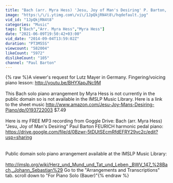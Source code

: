 ```yaml
---
title: "Bach (arr. Myra Hess) 'Jesu, Joy of Man's Desiring' P. Barton, FEURICH piano"
image: "https:\/\/i.ytimg.com\/vi\/1JpQkjRN4t8\/hqdefault.jpg"
vid_id: "1JpQkjRN4t8"
categories: "Music"
tags: ["Bach","Arr. Myra Hess","Myra Hess"]
date: "2021-06-09T19:50:42+03:00"
vid_date: "2014-09-04T13:59:02Z"
duration: "PT3M55S"
viewcount: "582004"
likeCount: "5972"
dislikeCount: "105"
channel: "Paul Barton"
---
```

{% raw %}A viewer's request for Lutz Mayer in Germany. Fingering/voicing piano lesson: <a rel="nofollow" target="blank" href="http://youtu.be/BHYXapJNc9M">http://youtu.be/BHYXapJNc9M</a><br /><br />This Bach solo piano arrangement by Myra Hess is not currently in the public domain so is not available in the IMSLP Music Library.  Here is a link to the sheet music <a rel="nofollow" target="blank" href="http://www.amazon.com/Jesu-Joy-Mans-Desiring-Piano/dp/0193722003">http://www.amazon.com/Jesu-Joy-Mans-Desiring-Piano/dp/0193722003</a>  $7.49<br /><br />Here is my FREE MP3 recording from Goggle Drive:  Bach (arr. Myra Hess) &quot;Jesu, Joy of Man's Desiring&quot; Paul Barton FEURICH harmonic pedal piano:  <a rel="nofollow" target="blank" href="https://drive.google.com/file/d/0Bzwr-5tDUtSEcmRfdEFRY29vc2c/edit?usp=sharing">https://drive.google.com/file/d/0Bzwr-5tDUtSEcmRfdEFRY29vc2c/edit?usp=sharing</a><br /><br /><br />Public domain solo piano arrangement available at the IMSLP Music Library:<br /><br /><a rel="nofollow" target="blank" href="http://imslp.org/wiki/Herz_und_Mund_und_Tat_und_Leben,_BWV_147_%28Bach,_Johann_Sebastian%29">http://imslp.org/wiki/Herz_und_Mund_und_Tat_und_Leben,_BWV_147_%28Bach,_Johann_Sebastian%29</a>  Go to the &quot;Arrangements and Transcriptions&quot; tab.  scroll down to &quot;For Piano Solo (Bauer)&quot;{% endraw %}
